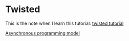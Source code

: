 # Twisted

This is the note when I learn this tutorial: [twisted tutorial](https://fengyouchao.gitbooks.io/twisted-intro-cn/content/chapter1.html)

[Asynchronous programming model](Asynchronous.md)

